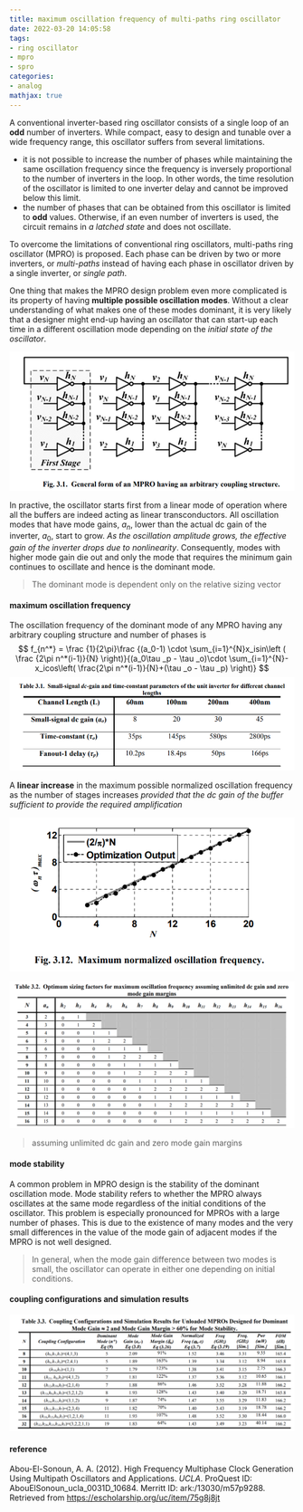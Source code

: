 ```yaml
---
title: maximum oscillation frequency of multi-paths ring oscillator
date: 2022-03-20 14:05:58
tags:
- ring oscillator
- mpro
- spro
categories:
- analog
mathjax: true
---
```


A conventional inverter-based ring oscillator consists of a single loop of an **odd** number of inverters. While compact, easy to design and tunable over a wide frequency range, this oscillator suffers from several limitations.

- it is not possible to increase the number of phases while maintaining the same oscillation frequency since the frequency is inversely proportional to the number of inverters in the loop. In other words, the time resolution of the oscillator is limited to one inverter delay and cannot be improved below this limit.
- the number of phases that can be obtained from this oscillator is limited to **odd** values. Otherwise, if an even number of inverters is used, the circuit remains in *a latched state* and does not oscillate.

To overcome the limitations of conventional ring oscillators, multi-paths ring oscillator (MPRO) is proposed. Each phase can be driven by two or more inverters, or *multi-paths* instead of having each phase in oscillator driven by a single inverter, or *single path*.

One thing that makes the MPRO design problem even more complicated is its property of having **multiple possible oscillation modes**. Without a clear understanding of what makes one of these modes dominant, it is very likely that a designer might end-up having an oscillator that can start-up each time in a different oscillation mode depending on the *initial state of the oscillator*.

![image-20220320155440541](spro-mpro/image-20220320155440541.png)

In practive, the oscillator starts first from a linear mode of operation where all the buffers are indeed acting as linear transconductors. All oscillation modes that have mode gains, $a_n$, lower than the actual dc gain of the inverter, $a_0$, start to grow. *As the oscillation amplitude grows, the effective gain of the inverter drops due to nonlinearity*. Consequently, modes with higher mode gain die out and only the mode that requires the minimum gain continues to oscillate and hence is the dominant mode.

> The dominant mode is dependent only on the relative sizing vector

#### maximum oscillation frequency

The oscillation frequency of the dominant mode of any MPRO having any arbitrary coupling structure and number of phases is
$$
f_{n^*} = \frac {1}{2\pi}\frac {(a_0-1) \cdot \sum_{i=1}^{N}x_isin\left ( \frac {2\pi n^*(i-1)}{N} \right)}{(a_0\tau _p - \tau _o)\cdot \sum_{i=1}^{N}-x_icos\left( \frac{2\pi n^*(i-1)}{N}+(\tau _o - \tau _p) \right)}
$$
![image-20220320172952925](spro-mpro/image-20220320172952925.png)

A **linear increase** in the maximum possible normalized oscillation frequency as the number of stages increases *provided that the dc gain of the buffer sufficient to provide the required amplification*

![image-20220320170324494](spro-mpro/image-20220320170324494.png)



![image-20220320170523390](spro-mpro/image-20220320170523390.png)

> assuming unlimited dc gain and zero mode gain margins

#### mode stability

A common problem in MPRO design is the stability of the dominant oscillation mode. Mode stability refers to whether the MPRO always oscillates at the same mode regardless of the initial conditions of the oscillator. This problem is especially pronounced for MPROs with a large number of phases. This is due to the existence of many modes and the very small differences in the value of the mode gain of adjacent modes if the MPRO is not well designed.

> In general, when the mode gain difference between two modes is small, the oscillator can operate in either one depending on initial conditions.



#### coupling configurations and simulation results

![image-20220320165217231](spro-mpro/image-20220320165217231.png)

#### reference

Abou-El-Sonoun, A. A. (2012). High Frequency Multiphase Clock Generation Using Multipath Oscillators and Applications. *UCLA*. ProQuest ID: AbouElSonoun_ucla_0031D_10684. Merritt ID: ark:/13030/m57p9288. Retrieved from https://escholarship.org/uc/item/75g8j8jt
